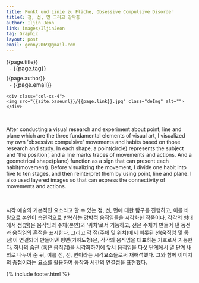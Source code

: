 ```yaml
---
title: Punkt und Linie zu Fläche, Obsessive Compulsive Disorder
titleK: 점, 선, 면 그리고 강박증
author: Iljin Jeon
link: images/IljinJeon
tag: Graphic
layout: post
email: genny2069@gmail.com
---	
```


<div class="container">

<div class="deDep">
{{page.title}}<br>
<p style="font-size:15px; margin:0px; padding:0px 0px 0px 8px; margin:0px 0px 8px 0px;">- {{page.tag}}</p>
{{page.author}}<br>
<p style="font-size:15px; margin:0px; padding:0px 0px 0px 8px;">- {{page.email}}</p>
</div>


<div class="row" class="imgcolor">
	
	<div class="col-xs-4">
	<img src="{{site.baseurl}}/{{page.link}}.jpg" class="deImg" alt=""></div>
	
</div>
<br>

<div class="det lato">



After conducting a visual research and experiment about point, line and plane which are the three fundamental elements of visual art, I visualized my  own 'obsessive compulsive' movements and habits based on those research and study. In each shape, a point(circle) represents the subject and 'the position', and a line marks traces of movements and actions. And a geometrical shape(plane) function as a sign that can present each habit(movement). Before visualizing the movement, I divide one habit into five to ten stages, and then reinterpret them by using point, line and plane. I also used layered images so that can express the connectivity of movements and actions.



</div>

<br>

<div class="noto">

시각 예술의 기본적인 요소라고 할 수 있는 점, 선, 면에 대한 탐구를 진행하고, 이를 바탕으로 본인이 습관적으로 반복하는 강박적 움직임들을 시각화한 작품이다. 각각의 형태에서 점(원)은 움직임의 주체(본인)와 ‘위치’로서 기능하고, 선은 주체가 만들어 낸 동선과 움직임의 흔적을 표시한다. 그리고 각 점(주체 및 위치)에서 비롯된 선(움직임 및 동선)이 연결되어 만들어낸 평면(기하도형)은, 각각의 움직임을 대표하는 기호로서 기능한다. 하나의 습관 (혹은 움직임)을 시각화하기에 앞서 움직임을 다섯 단계에서 열 단계 내외로 나누어 준 뒤, 이를 점, 선, 면이라는 시각요소들로써 재해석했다. 그와 함께 이미지의 중첩이라는 요소를 활용하여 동작과 시간의 연결성을 표현했다.



</div>


	

</div> 

{% include footer.html %}